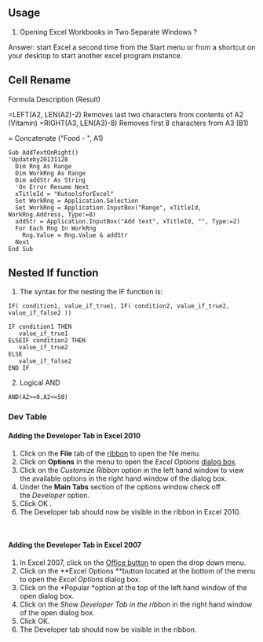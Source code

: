 ## Usage

1. Opening Excel Workbooks in Two Separate Windows ?

Answer: start Excel a second time from the Start menu or from a shortcut on your desktop to start another excel program instance.

## Cell Rename

Formula Description (Result)

=LEFT(A2, LEN(A2)-2)  Removes last two characters from contents of A2 (Vitamin)
=RIGHT(A3, LEN(A3)-8) Removes first 8 characters from A3 (B1)


= Concatenate ("Food - ", A1)

```VBA
Sub AddTextOnRight()
'Updateby20131128
  Dim Rng As Range
  Dim WorkRng As Range
  Dim addStr As String
  'On Error Resume Next
  xTitleId = "KutoolsforExcel"
  Set WorkRng = Application.Selection
  Set WorkRng = Application.InputBox("Range", xTitleId, WorkRng.Address, Type:=8)
  addStr = Application.InputBox("Add text", xTitleId, "", Type:=2)
  For Each Rng In WorkRng
    Rng.Value = Rng.Value & addStr
  Next
End Sub
```



## Nested If function

1. The syntax for the nesting the IF function is:

`IF( condition1, value_if_true1, IF( condition2, value_if_true2, value_if_false2 ))`

```
IF condition1 THEN
   value_if_true1
ELSEIF condition2 THEN
   value_if_true2
ELSE
   value_if_false2
END IF
```
2. Logical AND

`AND(A2>=0,A2<=50)`

### Dev Table

#### Adding the Developer Tab in Excel 2010

1.  Click on the **File** tab of the [ribbon](http://spreadsheets.about.com/od/r/g/Ribbon.htm) to open the file menu.
2.  Click on **Options** in the menu to open the *Excel Options* [dialog box](http://spreadsheets.about.com/od/glossary/g/90304_dialogbox.htm).
3.  Click on the *Customize Ribbon* option in the left hand window to view the available options in the right hand window of the dialog box.
4.  Under the **Main Tabs** section of the options window check off the *Developer* option.
5.  Click OK .
6.  The Developer tab should now be visible in the ribbon in Excel 2010.

 

#### Adding the Developer Tab in Excel 2007

1.  In Excel 2007, click on the [Office button](http://spreadsheets.about.com/od/no/g/office_button.htm) to open the drop down menu.
2.  Click on the **Excel Options **button located at the bottom of the menu to open the *Excel Options* dialog box.
3.  Click on the *Popular *option at the top of the left hand window of the open dialog box.
4.  Click on the *Show Developer Tab in the ribbon* in the right hand window of the open dialog box.
5.  Click OK.
6.  The Developer tab should now be visible in the ribbon.


